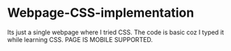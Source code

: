 # Webpage-CSS-implementation
Its just a single webpage where I tried CSS.
The code is basic coz I typed it while learning CSS.
PAGE IS MOBILE SUPPORTED.
